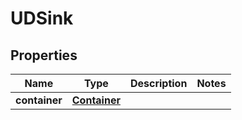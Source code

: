 

# UDSink


## Properties

| Name | Type | Description | Notes |
|------------ | ------------- | ------------- | -------------|
|**container** | [**Container**](Container.md) |  |  |



